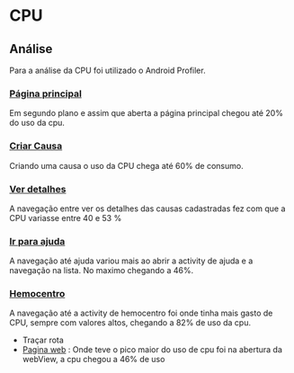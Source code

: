 # CPU

## Análise 
Para a análise da CPU foi utilizado o Android Profiler. 

### [Página principal](https://github.com/rmso/linben/blob/master/imagensAnalise/pagPrincipalCpu2.PNG)
Em segundo plano e assim que aberta a página principal chegou até 20% do uso da cpu.

### [Criar Causa](https://github.com/rmso/linben/blob/master/imagensAnalise/CriandoCausaCpu.PNG)
Criando uma causa o uso da CPU chega até 60% de consumo.

### [Ver detalhes](https://github.com/rmso/linben/blob/master/imagensAnalise/DetalhesCpu.PNG)
A navegação entre ver os detalhes das causas cadastradas fez com que a CPU variasse entre 40 e 53 %

### [Ir para ajuda](https://github.com/rmso/linben/blob/master/imagensAnalise/ajudaCPU.PNG)
A navegação até ajuda variou mais ao abrir a activity de ajuda e a navegação na lista. No maximo chegando a 46%. 

### [Hemocentro](https://github.com/rmso/linben/blob/master/imagensAnalise/hemocentroCPU.PNG)
A navegação até a activity de hemocentro foi onde tinha mais gasto de CPU, sempre com valores altos, chegando a 82% de uso da cpu.
- Traçar rota
- [Pagina web](https://github.com/rmso/linben/blob/master/imagensAnalise/paginaWebCpu.PNG) : Onde teve o pico maior do uso de cpu foi na abertura da webView, a cpu chegou a 46% de uso

